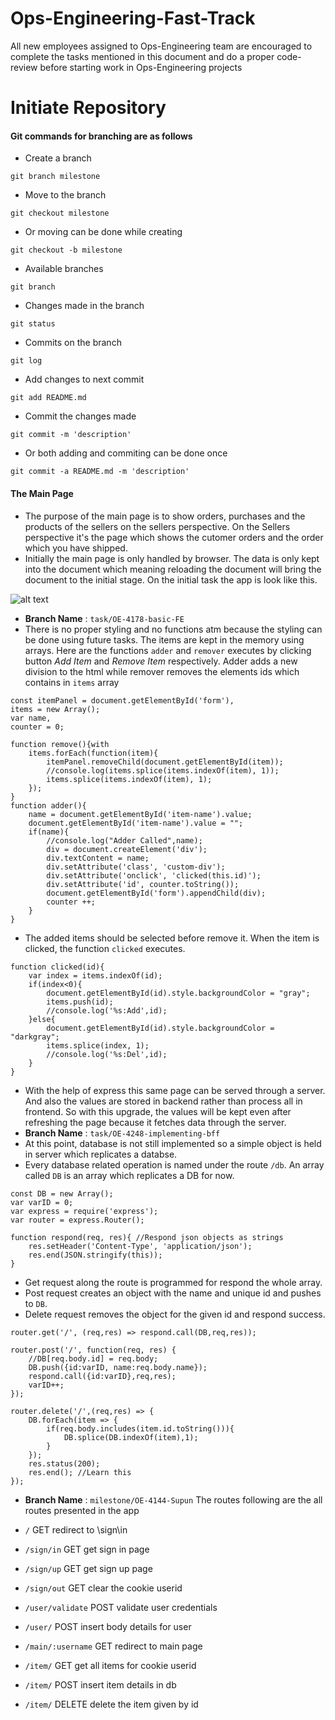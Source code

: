 # Ops-Engineering-Fast-Track
All new employees assigned to Ops-Engineering team are encouraged to complete the tasks mentioned in this document and do a proper code-review before starting work in Ops-Engineering projects

# Initiate Repository

#### Git commands for branching are as follows
- Create a branch
```
git branch milestone
```
- Move to the branch
```
git checkout milestone
```
- Or moving can be done while creating
```
git checkout -b milestone
```
- Available branches
```
git branch
```
- Changes made in the branch
```
git status
```
- Commits on the branch
```
git log
```
- Add changes to next commit
```
git add README.md
```
- Commit the changes made
```
git commit -m 'description'
```
- Or both adding and commiting can be done once
```
git commit -a README.md -m 'description'
```
#### The Main Page
- The purpose of the main page is to show orders, purchases and the products of the sellers on the sellers perspective. On the Sellers perspective it's the page which shows the cutomer orders and the order which you have shipped.
- Initially the main page is only handled by browser. The data is only kept into the document which meaning reloading the document will bring the document to the initial stage. On the initial task the app is look like this.

![alt text](https://i.ibb.co/89FZ2gT/Screenshot-from-2019-03-29-15-52-09.png)

- **Branch Name** : ```task/OE-4178-basic-FE```
- There is no proper styling and no functions atm because the styling can be done using future tasks. The items are kept in the memory using arrays. Here are the functions ```adder``` and ```remover``` executes by clicking button *Add Item* and *Remove Item* respectively. Adder adds a new division to the html while remover removes the elements ids which contains in ```items``` array
```
const itemPanel = document.getElementById('form'),
items = new Array();
var name,
counter = 0;

function remove(){with 
    items.forEach(function(item){
        itemPanel.removeChild(document.getElementById(item));
        //console.log(items.splice(items.indexOf(item), 1));
        items.splice(items.indexOf(item), 1);
    });
}
function adder(){
    name = document.getElementById('item-name').value;
    document.getElementById('item-name').value = "";
    if(name){
        //console.log("Adder Called",name);
        div = document.createElement('div');
        div.textContent = name;
        div.setAttribute('class', 'custom-div');
        div.setAttribute('onclick', 'clicked(this.id)');
        div.setAttribute('id', counter.toString());
        document.getElementById('form').appendChild(div);
        counter ++;
    }
}
```
- The added items should be selected before remove it. When the item is clicked, the function ```clicked``` executes.
```
function clicked(id){
    var index = items.indexOf(id);
    if(index<0){
        document.getElementById(id).style.backgroundColor = "gray";
        items.push(id);
        //console.log('%s:Add',id);
    }else{
        document.getElementById(id).style.backgroundColor = "darkgray";
        items.splice(index, 1);
        //console.log('%s:Del',id);
    }
}
```

- With the help of express this same page can be served through a server. And also the values are stored in backend rather than process all in frontend. So with this upgrade, the values will be kept even after refreshing the page because it fetches data through the server.
- **Branch Name** : ```task/OE-4248-implementing-bff```
- At this point, database is not still implemented so a simple object is held in server which replicates a databse.
- Every database related operation is named under the route ``/db``. An array called ``DB`` is an array which replicates a DB for now. 

```
const DB = new Array();
var varID = 0;
var express = require('express');
var router = express.Router();

function respond(req, res){ //Respond json objects as strings
    res.setHeader('Content-Type', 'application/json');
    res.end(JSON.stringify(this));
}
```
- Get request along the route is programmed for respond the whole array.
- Post request creates an object with the name and unique id and pushes to ``DB``.
- Delete request removes the object for the given id and respond success.
```
router.get('/', (req,res) => respond.call(DB,req,res));

router.post('/', function(req, res) {
    //DB[req.body.id] = req.body;
    DB.push({id:varID, name:req.body.name});
    respond.call({id:varID},req,res);
    varID++;
});

router.delete('/',(req,res) => {
    DB.forEach(item => {
        if(req.body.includes(item.id.toString())){
            DB.splice(DB.indexOf(item),1);
        }
    });
    res.status(200);
    res.end(); //Learn this
});
```

- **Branch Name** : ```milestone/OE-4144-Supun```
The routes following are the all routes presented in the app

- ```/``` GET redirect to \sign\in  
- ```/sign/in``` GET get sign in page
- ```/sign/up``` GET get sign up page
- ```/sign/out``` GET clear the cookie userid
- ```/user/validate``` POST validate user credentials
- ```/user/``` POST insert body details for user 
- ```/main/:username``` GET redirect to main page
- ```/item/``` GET get all items for cookie userid
- ```/item/``` POST insert item details in db
- ```/item/``` DELETE delete the item given by id
